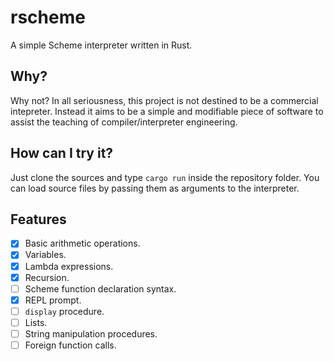 # rscheme
A simple Scheme interpreter written in Rust.

## Why?
Why not? In all seriousness, this project is not destined to be a commercial intepreter. Instead it aims to be a
simple and modifiable piece of software to assist the teaching of compiler/interpreter engineering.

## How can I try it?
Just clone the sources and type `cargo run` inside the repository folder. You can load source files by passing them as arguments to the interpreter.

## Features
- [x] Basic arithmetic operations.
- [x] Variables.
- [x] Lambda expressions.
- [x] Recursion.
- [ ] Scheme function declaration syntax.
- [x] REPL prompt.
- [ ] `display` procedure.
- [ ] Lists.
- [ ] String manipulation procedures.
- [ ] Foreign function calls.
